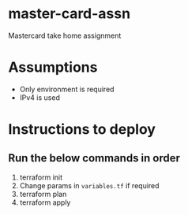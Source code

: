 # master-card-assn
Mastercard take home assignment

# Assumptions
- Only environment is required
- IPv4 is used

# Instructions to deploy
## Run the below commands in order
1. terraform init
2. Change params in `variables.tf` if required
3. terraform plan
4. terraform apply